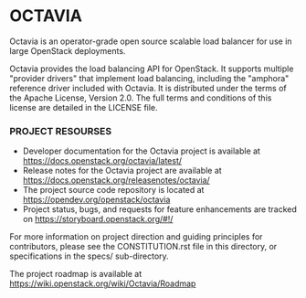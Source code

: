 # OCTAVIA
Octavia is an operator-grade open source scalable load balancer for use in large OpenStack deployments.

Octavia provides the load balancing API for OpenStack. It supports multiple "provider drivers" that implement load balancing, including the "amphora" reference driver included with Octavia. It is distributed under the terms of the Apache License, Version 2.0. The full terms and conditions of this license are detailed in the LICENSE file.

### PROJECT RESOURSES
* Developer documentation for the Octavia project is available at https://docs.openstack.org/octavia/latest/
* Release notes for the Octavia project are available at https://docs.openstack.org/releasenotes/octavia/
* The project source code repository is located at https://opendev.org/openstack/octavia
* Project status, bugs, and requests for feature enhancements are tracked on https://storyboard.openstack.org/#!/     

For more information on project direction and guiding principles for contributors, please see the CONSTITUTION.rst file in this directory, or specifications in the specs/ sub-directory.

The project roadmap is available at https://wiki.openstack.org/wiki/Octavia/Roadmap

